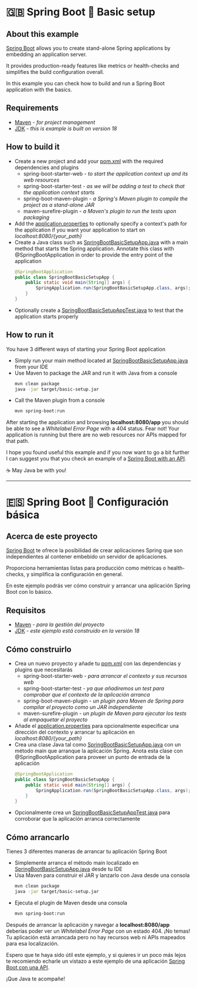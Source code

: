 # :uk: Spring Boot :wrench: Basic setup

## About this example

[Spring Boot](https://spring.io/projects/spring-boot) allows you to create stand-alone Spring applications by embedding an application server.

It provides production-ready features like metrics or health-checks and simplifies the build configuration overall.

In this example you can check how to build and run a Spring Boot application with the basics.

## Requirements

- [Maven](https://maven.apache.org/) - _for project management_
- [JDK](https://www.oracle.com/java/technologies/downloads) - _this is example is built on version 18_

## How to build it

- Create a new project and add your [pom.xml](pom.xml) with the required dependencies and plugins
  - spring-boot-starter-web - _to start the application context up and its web resources_
  - spring-boot-starter-test - _as we will be adding a test to check that the application context starts_
  - spring-boot-maven-plugin - _a Spring's Maven plugin to compile the project as a stand-alone JAR_
  - maven-surefire-plugin - _a Maven's plugin to run the tests upon packaging_
- Add the [application.properties](src/main/resources/application.properties) to optionally specify a context's path for the application if you want your application to start on _localhost:8080/{your_path}_
- Create a Java class such as [SpringBootBasicSetupApp.java](src/main/java/com/codewithhades/springboot/basicsetup/SpringBootBasicSetupApp.java) with a main method that starts the Spring application. Annotate this class with @SpringBootApplication in order to provide the entry point of the application
  ````java
  @SpringBootApplication
  public class SpringBootBasicSetupApp {
      public static void main(String[] args) {
          SpringApplication.run(SpringBootBasicSetupApp.class, args);
      }
  }
  ````
- Optionally create a [SpringBootBasicSetupAppTest.java](src/test/java/com/codewithhades/springboot/basicsetup/SpringBootBasicSetupAppTest.java) to test that the application starts properly

## How to run it

You have 3 different ways of starting your Spring Boot application
- Simply run your main method located at [SpringBootBasicSetupApp.java](src/main/java/com/codewithhades/springboot/basicsetup/SpringBootBasicSetupApp.java) from your IDE
- Use Maven to package the JAR and run it with Java from a console
  ````bash
  mvn clean package
  java -jar target/basic-setup.jar
  ````
- Call the Maven plugin from a console
    ````bash
  mvn spring-boot:run
  ````
After starting the application and browsing **localhost:8080/app** you should be able to see a _Whitelabel Error Page_ with a 404 status. Fear not! Your application is running but there are no web resources nor APIs mapped for that path.

I hope you found useful this example and if you now want to go a bit further I can suggest you that you check an example of a [Spring Boot with an API](https://github.com/codewithhades/spring-boot-api).

:coffee: May Java be with you!


---

# :es: Spring Boot :wrench: Configuración básica

## Acerca de este proyecto

[Spring Boot](https://spring.io/projects/spring-boot) te ofrece la posibilidad de crear aplicaciones Spring que son independientes al contener embebido un servidor de aplicaciones.

Proporciona herramientas listas para producción como métricas o health-checks, y simplifica la configuración en general.

En este ejemplo podrás ver cómo construir y arrancar una aplicación Spring Boot con lo básico.

## Requisitos

- [Maven](https://maven.apache.org/) - _para la gestión del proyecto_
- [JDK](https://www.oracle.com/java/technologies/downloads) - _este ejemplo está construido en la versión 18_

## Cómo construirlo

- Crea un nuevo proyecto y añade tu [pom.xml](pom.xml) con las dependencias y plugins que necesitarás
  - spring-boot-starter-web - _para arrancar el contexto y sus recursos web_
  - spring-boot-starter-test - _ya que añadiremos un test para comprobar que el contexto de la aplicación arranca_
  - spring-boot-maven-plugin - _un plugin para Maven de Spring para compilar el proyecto como un JAR independiente_
  - maven-surefire-plugin - _un plugin de Maven para ejecutar los tests al empaquetar el proyecto_
- Añade el [application.properties](src/main/resources/application.properties) para opcionalmente especificar una dirección del contexto y arrancar tu aplicación en _localhost:8080/{your_path}_
- Crea una clase Java tal como [SpringBootBasicSetupApp.java](src/main/java/com/codewithhades/springboot/basicsetup/SpringBootBasicSetupApp.java) con un método main que arranque la aplicación Spring. Anota esta clase con @SpringBootApplication para proveer un punto de entrada de la aplicación
  ````java
  @SpringBootApplication
  public class SpringBootBasicSetupApp {
      public static void main(String[] args) {
          SpringApplication.run(SpringBootBasicSetupApp.class, args);
      }
  }
  ````
- Opcionalmente crea un [SpringBootBasicSetupAppTest.java](src/test/java/com/codewithhades/springboot/basicsetup/SpringBootBasicSetupAppTest.java) para corroborar que la aplicación arranca correctamente

## Cómo arrancarlo

Tienes 3 diferentes maneras de arrancar tu aplicación Spring Boot
- Simplemente arranca el método main localizado en [SpringBootBasicSetupApp.java](src/main/java/com/codewithhades/springboot/basicsetup/SpringBootBasicSetupApp.java) desde tu IDE
- Usa Maven para construir el JAR y lanzarlo con Java desde una consola
  ````bash
  mvn clean package
  java -jar target/basic-setup.jar
  ````
- Ejecuta el plugin de Maven desde una consola
    ````bash
  mvn spring-boot:run
  ````
Después de arrancar la aplicación y navegar a **localhost:8080/app** deberías poder ver un _Whitelabel Error Page_ con un estado 404. ¡No temas! Tu aplicación está arrancada pero no hay recursos web ni APIs mapeados para esa localización.

Espero que te haya sido útil este ejemplo, y si quieres ir un poco más lejos te recomiendo echarle un vistazo a este ejemplo de una aplicación [Spring Boot con una API](https://github.com/codewithhades/spring-boot-api).

¡Que Java te acompañe!